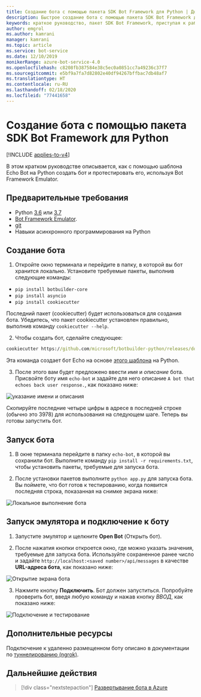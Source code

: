 ```yaml
---
title: Создание бота с помощью пакета SDK Bot Framework для Python | Документация Майкрософт
description: Быстрое создание бота с помощью пакета SDK Bot Framework для Python.
keywords: краткое руководство, пакет SDK Bot Framework, приступая к работе
author: emgrol
ms.author: kamrani
manager: kamrani
ms.topic: article
ms.service: bot-service
ms.date: 12/10/2019
monikerRange: azure-bot-service-4.0
ms.openlocfilehash: c8208fb387584e38c5ec0a0851cc7a49236c37f7
ms.sourcegitcommit: e5bf9a7fa7d82802e40df94267bffbac7db48af7
ms.translationtype: HT
ms.contentlocale: ru-RU
ms.lasthandoff: 02/18/2020
ms.locfileid: "77441658"
---
```

# <a name="create-a-bot-with-the-bot-framework-sdk-for-python"></a>Создание бота с помощью пакета SDK Bot Framework для Python

[!INCLUDE [applies-to-v4](../includes/applies-to.md)]

В этом кратком руководстве описывается, как с помощью шаблона Echo Bot на Python создать бот и протестировать его, используя Bot Framework Emulator.

## <a name="prerequisites"></a>Предварительные требования
- Python [3.6](https://www.python.org/downloads/release/python-369/) или [3.7](https://www.python.org/downloads/release/python-375/)
- [Bot Framework Emulator](https://aka.ms/bot-framework-emulator-readme).
- [git](https://git-scm.com/)
- Навыки асинхронного программирования на Python

## <a name="create-a-bot"></a>Создание бота
1. Откройте окно терминала и перейдите в папку, в которой вы бот хранится локально. Установите требуемые пакеты, выполнив следующие команды:
- `pip install botbuilder-core`
- `pip install asyncio`
- `pip install cookiecutter`

Последний пакет (cookiecutter) будет использоваться для создания бота. Убедитесь, что пакет cookiecutter установлен правильно, выполнив команду `cookiecutter --help`.

2. Чтобы создать бот, сделайте следующее:

```cmd
cookiecutter https://github.com/microsoft/botbuilder-python/releases/download/Templates/echo.zip
```

Эта команда создает бот Echo на основе [этого шаблона](https://github.com/microsoft/botbuilder-python/tree/master/generators/app/templates/echo) на Python.

3. После этого вам будет предложено ввести *имя* и *описание* бота. Присвойте боту имя `echo-bot` и задайте для него описание `A bot that echoes back user response.`, как показано ниже:

![указание имени и описания](../media/python/quickstart/set-name-description.png)

Скопируйте последние четыре цифры в адресе в последней строке (обычно это 3978) для использования на следующем шаге. Теперь вы готовы запустить бот.

## <a name="start-you-bot"></a>Запуск бота
1. В окне терминала перейдите в папку `echo-bot`, в которой вы сохранили бот. Выполните команду `pip install -r requirements.txt`, чтобы установить пакеты, требуемые для запуска бота.

2. После установки пакетов выполните `python app.py` для запуска бота. Вы поймете, что бот готов к тестированию, когда появится последняя строка, показанная на снимке экрана ниже:

![Локальное выполнение бота](../media/python/quickstart/bot-running-locally.png)

## <a name="start-the-emulator-and-connect-your-bot"></a>Запуск эмулятора и подключение к боту
1. Запустите эмулятор и щелкните **Open Bot** (Открыть бот).

2. После нажатия кнопки откроется окно, где можно указать значения, требуемые для запуска бота. Используйте сохраненное ранее число и задайте `http://localhost:<saved number>/api/messages` в качестве **URL-адреса бота**, как показано ниже:

![Открытие экрана бота](../media/python/quickstart/open-bot.png)

3. Нажмите кнопку **Подключить**. Бот должен запуститься. Попробуйте проверить бот, введя любую команду и нажав кнопку *ВВОД*, как показано ниже:

![Подключение и тестирование](../media/python/quickstart/connect-and-start.png)

## <a name="additional-resources"></a>Дополнительные ресурсы
Подключение к удаленно размещенном боту описано в документации по [туннелированию (ngrok)](https://github.com/Microsoft/BotFramework-Emulator/wiki/Tunneling-(ngrok)).

## <a name="next-steps"></a>Дальнейшие действия

> [!div class="nextstepaction"]
> [Развертывание бота в Azure](../bot-builder-deploy-az-cli.md)

